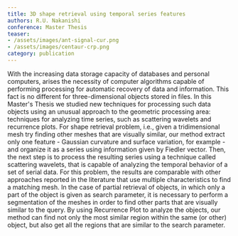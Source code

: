 ```yaml
---
title: 3D shape retrieval using temporal series features
authors: R.U. Nakanishi
conference: Master Thesis
teaser:
- /assets/images/ant-signal-cur.png
- /assets/images/centaur-crp.png
category: publication
---
```

With the increasing data storage capacity of databases and personal computers, arises the necessity of computer algorithms capable of performing processing for automatic recovery of data and information.
This fact is no different for three-dimensional objects stored in files.
In this Master's Thesis we studied new techniques for processing such data objects using an unusual approach to the geometric processing area: techniques for analyzing time series, such as scattering wavelets and recurrence plots.
For shape retrieval problem, i.e., given a tridimensional mesh try finding other meshes that are visually similar, our method extract only one feature - Gaussian curvature and surface variation, for example - and organize it as a series using information given by Fiedler vector.
Then, the next step is to process the resulting series using a technique called scattering wavelets, that is capable of analyzing the temporal behavior of a set of serial data.
For this problem, the results are comparable with other approaches reported in the literature that use multiple characteristics to find a matching mesh.
In the case of partial retrieval of objects, in which only a part of the object is given as search parameter, it is necessary to perform a segmentation of the meshes in order to find other parts that are visually similar to the query. By using Recurrence Plot to analyze the objects, our method can find not only the most similar region within the same (or other) object, but also get all the regions that are similar to the search parameter.
